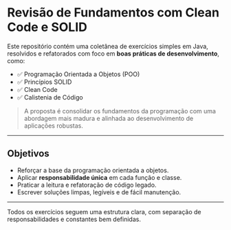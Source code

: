 # Revisão de Fundamentos com Clean Code e SOLID

Este repositório contém uma coletânea de exercícios simples em Java, resolvidos e refatorados com foco em **boas práticas de desenvolvimento**, como:

- ✅ Programação Orientada a Objetos (POO)
- ✅ Princípios SOLID
- ✅ Clean Code
- ✅ Calistenia de Código

> A proposta é consolidar os fundamentos da programação com uma abordagem mais madura e alinhada ao desenvolvimento de aplicações robustas.

---

## Objetivos

- Reforçar a base da programação orientada a objetos.
- Aplicar **responsabilidade única** em cada função e classe.
- Praticar a leitura e refatoração de código legado.
- Escrever soluções limpas, legíveis e de fácil manutenção.

---

Todos os exercícios seguem uma estrutura clara, com separação de responsabilidades e constantes bem definidas.
